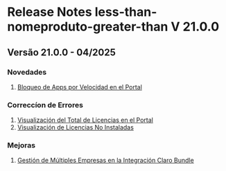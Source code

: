 # Release Notes less-than-nomeproduto-greater-than V 21.0.0

## **Versão 21.0.0 - 04/2025**


### **Novedades**

1. [Bloqueo de Apps por Velocidad en el Portal](Bloqueo-De-Apps-Por-Velocidad-En-El-Portal.md)

### **Correccíon de Errores**

1. [Visualización del Total de Licencias en el Portal](Visualización-Del-Total-De-Licencias-En-El-Portal.md)
2. [Visualización de Licencias No Instaladas](Visualización-De-Licencias-No-Instaladas.md)

### **Mejoras**

1. [Gestión de Múltiples Empresas en la Integración Claro Bundle](Gestión-De-Múltiples-Empresas-En-La-Integración-Claro-Bundle.md)
